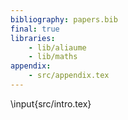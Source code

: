 ```yaml
---
bibliography: papers.bib
final: true
libraries:
    - lib/aliaume
    - lib/maths
appendix:
    - src/appendix.tex
---
```


\input{src/intro.tex}
